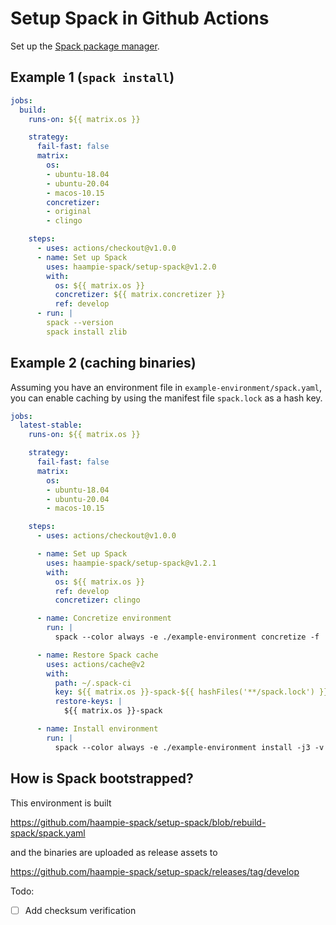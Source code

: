 # Setup Spack in Github Actions

Set up the [Spack package manager](https://github.com/spack/spack).

## Example 1 (`spack install`)

```yaml
jobs:
  build:
    runs-on: ${{ matrix.os }}

    strategy:
      fail-fast: false
      matrix:
        os:
        - ubuntu-18.04
        - ubuntu-20.04
        - macos-10.15
        concretizer:
        - original
        - clingo

    steps:
      - uses: actions/checkout@v1.0.0
      - name: Set up Spack
        uses: haampie-spack/setup-spack@v1.2.0
        with:
          os: ${{ matrix.os }}
          concretizer: ${{ matrix.concretizer }}
          ref: develop
      - run: |
        spack --version
        spack install zlib
```

## Example 2 (caching binaries)

Assuming you have an environment file in `example-environment/spack.yaml`, you
can enable caching by using the manifest file `spack.lock` as a hash key.

```yaml
jobs:
  latest-stable:
    runs-on: ${{ matrix.os }}

    strategy:
      fail-fast: false
      matrix:
        os:
        - ubuntu-18.04
        - ubuntu-20.04
        - macos-10.15

    steps:
      - uses: actions/checkout@v1.0.0

      - name: Set up Spack
        uses: haampie-spack/setup-spack@v1.2.1
        with:
          os: ${{ matrix.os }}
          ref: develop
          concretizer: clingo

      - name: Concretize environment
        run: |
          spack --color always -e ./example-environment concretize -f

      - name: Restore Spack cache
        uses: actions/cache@v2
        with:
          path: ~/.spack-ci
          key: ${{ matrix.os }}-spack-${{ hashFiles('**/spack.lock') }}
          restore-keys: |
            ${{ matrix.os }}-spack

      - name: Install environment
        run: |
          spack --color always -e ./example-environment install -j3 -v
```

## How is Spack bootstrapped?

This environment is built

https://github.com/haampie-spack/setup-spack/blob/rebuild-spack/spack.yaml

and the binaries are uploaded as release assets to

https://github.com/haampie-spack/setup-spack/releases/tag/develop

Todo:
- [ ] Add checksum verification
